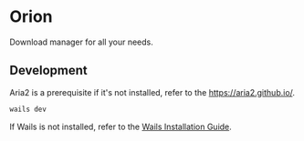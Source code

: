 # Orion

Download manager for all your needs.

## Development

Aria2 is a prerequisite if it's not installed, refer to the https://aria2.github.io/.

```bash
wails dev
```

If Wails is not installed, refer to the [Wails Installation Guide](https://wails.io/docs/gettingstarted/installation).

